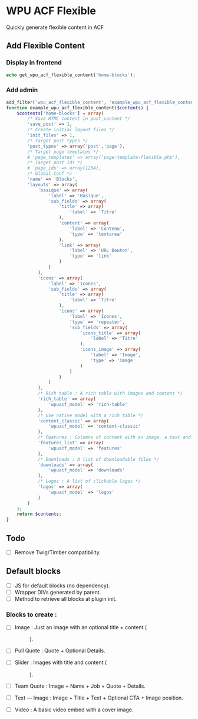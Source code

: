 # WPU ACF Flexible

Quickly generate flexible content in ACF

## Add Flexible Content

### Display in frontend

```php
echo get_wpu_acf_flexible_content('home-blocks');
```

### Add admin

```php
add_filter('wpu_acf_flexible_content', 'example_wpu_acf_flexible_content', 10, 1);
function example_wpu_acf_flexible_content($contents) {
    $contents['home-blocks'] = array(
        /* Save HTML content in post_content */
        'save_post' => 1,
        /* Create initial layout files */
        'init_files' => 1,
        /* Target post types */
        'post_types' => array('post','page'),
        /* Target page templates */
        # 'page_templates' => array('page-template-flexible.php'),
        /* Target post ids */
        # 'page_ids' => array(1234),
        /* Global Conf */
        'name' => 'Blocks',
        'layouts' => array(
            'basique' => array(
                'label' => 'Basique',
                'sub_fields' => array(
                    'title' => array(
                        'label' => 'Titre'
                    ),
                    'content' => array(
                        'label' => 'Contenu',
                        'type' => 'textarea'
                    ),
                    'link' => array(
                        'label' => 'URL Bouton',
                        'type' => 'link'
                    )
                )
            ),
            'icons' => array(
                'label' => 'Icones',
                'sub_fields' => array(
                    'title' => array(
                        'label' => 'Titre'
                    ),
                    'icons' => array(
                        'label' => 'Icones',
                        'type' => 'repeater',
                        'sub_fields' => array(
                            'icons_title' => array(
                                'label' => 'Titre'
                            ),
                            'icons_image' => array(
                                'label' => 'Image',
                                'type' => 'image'
                            )
                        )
                    )
                )
            ),
            /* Rich table : A rich table with images and content */
            'rich_table' => array(
                'wpuacf_model' => 'rich-table'
            ),
            /* Use native model with a rich table */
            'content_classic' => array(
                'wpuacf_model' => 'content-classic'
            ),
            /* Features : Columns of content with an image, a text and an optional CTA */
            'features_list' => array(
                'wpuacf_model' => 'features'
            ),
            /* Downloads : A list of downloadable files */
            'downloads' => array(
                'wpuacf_model' => 'downloads'
            ),
            /* Logos : A list of clickable logos */
            'logos' => array(
                'wpuacf_model' => 'logos'
            )
        )
    );
    return $contents;
}
```

## Todo

- [ ] Remove Twig/Timber compatibility.

## Default blocks

- [ ] JS for default blocks (no dependency).
- [ ] Wrapper DIVs generated by parent.
- [ ] Method to retrieve all blocks at plugin init.

### Blocks to create :

- [ ] Image : Just an image with an optional title + content (<figure>).
- [ ] Pull Quote : Quote + Optional Details.
- [ ] Slider : Images with title and content (<figure>).
- [ ] Team Quote : Image + Name + Job + Quote + Details.
- [ ] Text — Image : Image + Title + Text + Optional CTA + Image position.
- [ ] Video : A basic video embed with a cover image.


